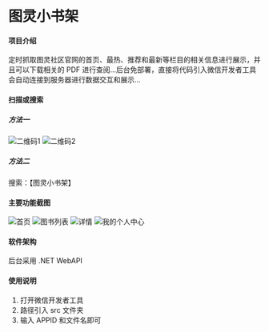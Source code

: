 # 图灵小书架

#### 项目介绍
定时抓取图灵社区官网的首页、最热、推荐和最新等栏目的相关信息进行展示，并且可以下载相关的 PDF 进行查阅...后台免部署，直接将代码引入微信开发者工具会自动连接到服务器进行数据交互和展示...

#### 扫描或搜索
##### 方法一
![二维码1](http://pc8xyrz0g.bkt.clouddn.com/ituring_small_bookshelf/scan1.jpg)
![二维码2](http://pc8xyrz0g.bkt.clouddn.com/ituring_small_bookshelf/scan2.jpg)

##### 方法二
搜索：【图灵小书架】

#### 主要功能截图
![首页](http://pc8xyrz0g.bkt.clouddn.com/ituring_small_bookshelf/home.png)
![图书列表](http://pc8xyrz0g.bkt.clouddn.com/ituring_small_bookshelf/books.png)
![详情](http://pc8xyrz0g.bkt.clouddn.com/ituring_small_bookshelf/detail.png)
![我的个人中心](http://pc8xyrz0g.bkt.clouddn.com/ituring_small_bookshelf/my.png)

#### 软件架构
后台采用 .NET WebAPI

#### 使用说明

1. 打开微信开发者工具
2. 路径引入 src 文件夹
3. 输入 APPID 和文件名即可

